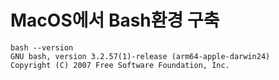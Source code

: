 # MacOS에서 Bash환경 구축

```
bash --version
GNU bash, version 3.2.57(1)-release (arm64-apple-darwin24)
Copyright (C) 2007 Free Software Foundation, Inc. 

